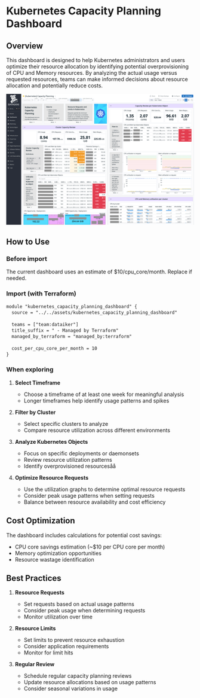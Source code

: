 # Kubernetes Capacity Planning Dashboard

## Overview

This dashboard is designed to help Kubernetes administrators and users optimize their resource allocation by identifying potential overprovisioning of CPU and Memory resources. By analyzing the actual usage versus requested resources, teams can make informed decisions about resource allocation and potentially reduce costs.

![kubernetes capacity planning dashboard](screenshot.png)

## How to Use

### Before import

The current dashboard uses an estimate of $10/cpu_core/month. Replace if needed.

### Import (with Terraform)

```hcl
module "kubernetes_capacity_planning_dashboard" {
  source = "../../assets/kubernetes_capacity_planning_dashboard"

  teams = ["team:dataiker"]
  title_suffix = " - Managed by Terraform"
  managed_by_terraform = "managed_by:terraform"

  cost_per_cpu_core_per_month = 10
}
```

### When exploring

1. **Select Timeframe**
   - Choose a timeframe of at least one week for meaningful analysis
   - Longer timeframes help identify usage patterns and spikes

2. **Filter by Cluster**
   - Select specific clusters to analyze
   - Compare resource utilization across different environments

3. **Analyze Kubernetes Objects**
   - Focus on specific deployments or daemonsets
   - Review resource utilization patterns
   - Identify overprovisioned resourcesåå

4. **Optimize Resource Requests**
   - Use the utilization graphs to determine optimal resource requests
   - Consider peak usage patterns when setting requests
   - Balance between resource availability and cost efficiency

## Cost Optimization

The dashboard includes calculations for potential cost savings:

- CPU core savings estimation (~$10 per CPU core per month)
- Memory optimization opportunities
- Resource wastage identification

## Best Practices

1. **Resource Requests**
   - Set requests based on actual usage patterns
   - Consider peak usage when determining requests
   - Monitor utilization over time

2. **Resource Limits**
   - Set limits to prevent resource exhaustion
   - Consider application requirements
   - Monitor for limit hits

3. **Regular Review**
   - Schedule regular capacity planning reviews
   - Update resource allocations based on usage patterns
   - Consider seasonal variations in usage
